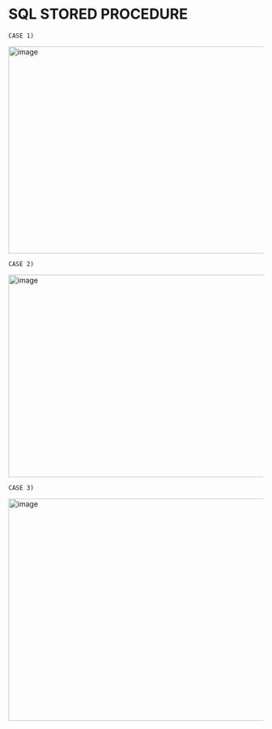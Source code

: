# SQL STORED PROCEDURE
    CASE 1)
<img width="716" height="408" alt="image" src="https://github.com/user-attachments/assets/6fcdb912-5c8c-4268-a560-2fdc4660bcc3" />

    CASE 2)
<img width="744" height="399" alt="image" src="https://github.com/user-attachments/assets/99d6e6f1-16b9-42af-9859-1c3812c70423" />

    CASE 3)
<img width="667" height="438" alt="image" src="https://github.com/user-attachments/assets/4b7096a3-3117-41d6-8da2-8a1622938b9a" />


